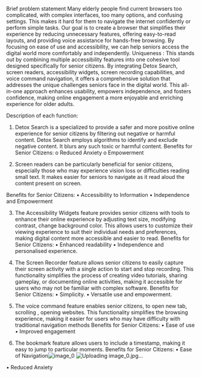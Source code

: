 Brief problem statement 
Many elderly people find current browsers too complicated, with complex interfaces, too many options, and confusing settings. This makes it hard for them to navigate the internet confidently or perform simple tasks. Our goal is to create a browser that simplifies their experience by reducing unnecessary features, offering easy-to-read layouts, and providing voice assistance for hands-free browsing. By focusing on ease of use and accessibility, we can help seniors access the digital world more comfortably and independently.
Uniqueness :
This stands out by combining multiple accessibility features into one cohesive tool designed specifically for senior citizens. By integrating Detox Search, screen readers, accessibility widgets, screen recording capabilities, and voice command navigation, it offers a comprehensive solution that addresses the unique challenges seniors face in the digital world. This all-in-one approach enhances usability, empowers independence, and fosters confidence, making online engagement a more enjoyable and enriching experience for older adults.

Description of each function:
1)	Detox Search is a specialized to provide a safer and more positive online experience for senior citizens by filtering out negative or harmful content. Detox Search employs  algorithms to identify and exclude negative content. It blurs any such toxic or harmful content.
               Benefits for Senior Citizens:
o	Reduced Anxiety
o	Empowerment

2)	 Screen readers can be particularly beneficial for senior citizens, especially those who may experience vision loss or difficulties reading small text. It makes  easier for seniors to navigate as it read aloud the content present on screen. 

Benefits for Senior Citizens:
•	Accessibility to Information
•	Independence and Empowerment


3)	The Accessibility Widgets feature provides senior citizens with tools to enhance their online experience by adjusting text size, modifying contrast, change background color. This allows users to customize their viewing experience to suit their individual needs and preferences, making digital content more accessible and easier to read.
 Benefits for Senior Citizens:
•	Enhanced readability
•	Independence and personalised experience.


4)	The Screen Recorder feature allows senior citizens to easily capture their screen activity with a single action to start and stop recording. This functionality simplifies the process of creating video tutorials, sharing gameplay, or documenting online activities, making it accessible for users who may not be familiar with complex software.
Benefits for Senior Citizens:
•	Simplicity.
•	Versatile use and empowerment.

5)	The voice command feature enables senior citizens, to  open new tab, scrolling , opening websites. This functionality simplifies the browsing experience, making it easier for users who may have difficulty with traditional navigation methods
Benefits for Senior Citizens:
•	Ease of use
•	Improved engagement
6)	The bookmark feature allows users to include a timestamp, making it easy to jump to particular moments.
Benefits for Senior Citizens:
•	Ease of Navigation![image_0](https://github.com/user-attachments/assets/97f4d517-9be4-4286-938b-0816a4ac3e9e)
![Uploading image_0.jpg…]()

•	Reduced Anxiety
     








